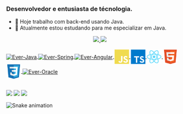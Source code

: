 ### Desenvolvedor e entusiasta de técnologia.

- 🔭 Hoje trabalho com back-end usando Java.
- 🌱 Atualmente estou estudando para me especializar em Java.

<div align="center">
  <a href="https://github.com/evertonbernaski">
  <img height="180em" src="https://github-readme-stats.vercel.app/api?username=evertonbernaski&show_icons=true&theme=dark&include_all_commits=true&count_private=true"/>
  <img height="180em" src="https://github-readme-stats.vercel.app/api/top-langs/?username=evertonbernaski&layout=compact&langs_count=7&theme=dark"/>
</div>
<div style="display: inline_block"><br>
  <img align="center" alt="Ever-Java" height="40" width="40" src="https://cdn.jsdelivr.net/gh/devicons/devicon/icons/java/java-original-wordmark.svg">
  <img align="center" alt="Ever-Spring" height="50" width="40" src="https://cdn.jsdelivr.net/gh/devicons/devicon/icons/spring/spring-original-wordmark.svg">
  <img align="center" alt="Ever-Angular" height="70" width="40" src="https://cdn.jsdelivr.net/gh/devicons/devicon/icons/angularjs/angularjs-original-wordmark.svg">
  <img align="center" alt="Ever-Js" height="40" width="40" src="https://raw.githubusercontent.com/devicons/devicon/master/icons/javascript/javascript-plain.svg">
  <img align="center" alt="Ever-Ts" height="40" width="40" src="https://raw.githubusercontent.com/devicons/devicon/master/icons/typescript/typescript-plain.svg">
  <img align="center" alt="Ever-React" height="40" width="40" src="https://raw.githubusercontent.com/devicons/devicon/master/icons/react/react-original.svg">
  <img align="center" alt="Ever-HTML" height="40" width="40" src="https://raw.githubusercontent.com/devicons/devicon/master/icons/html5/html5-original.svg">
  <img align="center" alt="Ever-CSS" height="40" width="40" src="https://raw.githubusercontent.com/devicons/devicon/master/icons/css3/css3-original.svg">
  <img align="center" alt="Ever-Oracle" height="70" width="40" src="https://cdn.jsdelivr.net/gh/devicons/devicon/icons/oracle/oracle-original.svg">
 
</div>
  
  ##
 
<div> 
  <a href="https://instagram.com/evertonbernaski" target="_blank"><img src="https://img.shields.io/badge/-Instagram-%23E4405F?style=for-the-badge&logo=instagram&logoColor=white" target="_blank"></a>
  <a href = "mailto:admtradereverton@gmail.com"><img src="https://img.shields.io/badge/-Gmail-%23333?style=for-the-badge&logo=gmail&logoColor=white" target="_blank"></a>
  <a href="https://www.linkedin.com/in/everton-bernaski-482a44189/" target="_blank"><img src="https://img.shields.io/badge/-LinkedIn-%230077B5?style=for-the-badge&logo=linkedin&logoColor=white" target="_blank"></a> 
 
 ![Snake animation](https://github.com/evertonbernaski/evertonbernaski/blob/output/github-contribution-grid-snake.svg)
 
</div>
